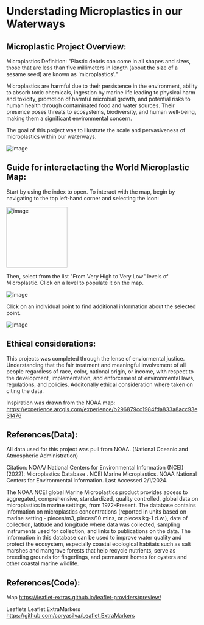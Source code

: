 # Understading Microplastics in our Waterways

## Microplastic Project Overview:
Microplastics Definition: "Plastic debris can come in all shapes and sizes, those that are less than five millimeters in length (about the size of a sesame seed) are known as 'microplastics'."

Microplastics are harmful due to their persistence in the environment, ability to absorb toxic chemicals, ingestion by marine life leading to physical harm and toxicity, promotion of harmful microbial growth, and potential risks to human health through contaminated food and water sources. Their presence poses threats to ecosystems, biodiversity, and human well-being, making them a significant environmental concern.

The goal of this project was to illustrate the scale and pervasiveness of microplastics within our waterways. 

![image](https://github.com/emilybomber/Project-3/assets/146396417/f98b486c-c4d6-4e91-80b5-070a1e640315)


## Guide for interactacting the World Microplastic Map: 
Start by using the index to open. To interact with the map, begin by navigating to the top left-hand corner and selecting the icon:

<img width="160" alt="image" src="https://github.com/emilybomber/Project-3/assets/146396417/f3afb0bc-d3e2-46e0-83b5-2cc30f2ed3c0">

Then, select from the list "From Very High to Very Low" levels of Microplastic. Click on a level to populate it on the map.

![image](https://github.com/emilybomber/Project-3/assets/146396417/fb715938-c90d-4c11-b096-96873b626644)


Click on an individual point to find additional information about the selected point.

![image](https://github.com/emilybomber/Project-3/assets/146396417/006c83e5-c380-454c-b82f-44eb5ecaae91)


## Ethical considerations:
This projects was completed through the lense of enviormental justice. Understanding that the fair treatment and meaningful involvement of all people regardless of race, color, national origin, or income, with respect to the development, implementation, and enforcement of environmental laws, regulations, and policies. Additonally ethical consideration where taken on citing the data. 

Inspiration was drawn from the NOAA map:
https://experience.arcgis.com/experience/b296879cc1984fda833a8acc93e31476

## References(Data):
All data used for this project was pull from NOAA. (National Oceanic and Atmospheric Administration)

Citation: NOAA/ National Centers for Environmental Information (NCEI) (2022): Microplastics Database . NCEI Marine Microplastics. NOAA National Centers for Environmental Information. Last Accessed 2/1/2024.

The NOAA NCEI global Marine Microplastics product provides access to aggregated, comprehensive, standardized, quality controlled, global data on microplastics in marine settings, from 1972-Present. The database contains information on microplastics concentrations (reported in units based on marine setting - pieces/m3, pieces/10 mins, or pieces kg-1 d.w.), date of collection, latitude and longitude where data was collected, sampling instruments used for collection, and links to publications on the data. The information in this database can be used to improve water quality and protect the ecosystem, especially coastal ecological habitats such as salt marshes and mangrove forests that help recycle nutrients, serve as breeding grounds for fingerlings, and permanent homes for oysters and other coastal marine wildlife.

## References(Code): 
Map 
https://leaflet-extras.github.io/leaflet-providers/preview/

Leaflets
Leaflet.ExtraMarkers
https://github.com/coryasilva/Leaflet.ExtraMarkers
